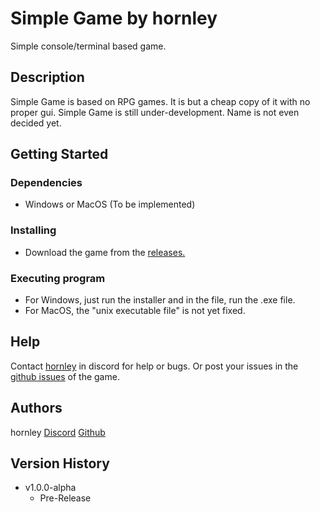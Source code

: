 # Simple Game by hornley

Simple console/terminal based game.

## Description

Simple Game is based on RPG games. It is but a cheap copy of it with no proper gui. Simple Game is still under-development. Name is not even decided yet.

## Getting Started

### Dependencies

* Windows or MacOS (To be implemented)

### Installing

* Download the game from the [releases.](https://github.com/hornley/Game/releases)

### Executing program

* For Windows, just run the installer and in the file, run the .exe file.
* For MacOS, the "unix executable file" is not yet fixed.

## Help

Contact [hornley](https://discord.com/users/341604307113738243) in discord for help or bugs.
Or post your issues in the [github issues](https://github.com/hornley/Game/issues) of the game.

## Authors

hornley
[Discord](https://discord.com/users/341604307113738243)
[Github](https://github.com/hornley)

## Version History

* v1.0.0-alpha
    * Pre-Release
